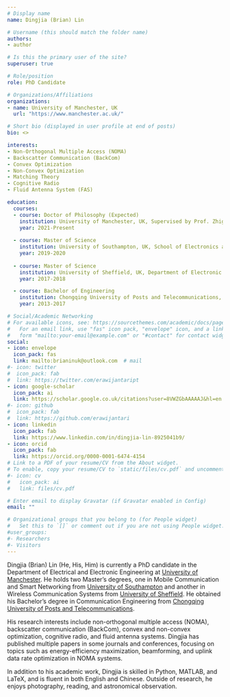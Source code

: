 ```yaml
---
# Display name
name: Dingjia (Brian) Lin

# Username (this should match the folder name)
authors:
- author

# Is this the primary user of the site?
superuser: true

# Role/position
role: PhD Candidate

# Organizations/Affiliations
organizations:
- name: University of Manchester, UK
  url: "https://www.manchester.ac.uk/"

# Short bio (displayed in user profile at end of posts)
bio: <>

interests:
- Non-Orthogonal Multiple Access (NOMA)
- Backscatter Communication (BackCom)
- Convex Optimization
- Non-Convex Optimization
- Matching Theory
- Cognitive Radio
- Fluid Antenna System (FAS)

education:
  courses:
  - course: Doctor of Philosophy (Expected)
    institution: University of Manchester, UK, Supervised by Prof. Zhiguo Ding (FIEEE), Department of Electrical and Electronic Engineering
    year: 2021-Present
    
  - course: Master of Science
    institution: University of Southampton, UK, School of Electronics and Computer Science, MSc Mobile Communication and Smart Networking
    year: 2019-2020
    
  - course: Master of Science
    institution: University of Sheffield, UK, Department of Electronic and Electrical Engineering, MSc Wireless Communication System 
    year: 2017-2018

  - course: Bachelor of Engineering
    institution: Chongqing University of Posts and Telecommunications, China, College of Communication and Information Engineering Communication Engineering 
    year: 2013-2017

# Social/Academic Networking
# For available icons, see: https://sourcethemes.com/academic/docs/page-builder/#icons
#   For an email link, use "fas" icon pack, "envelope" icon, and a link in the
#   form "mailto:your-email@example.com" or "#contact" for contact widget.
social:
- icon: envelope
  icon_pack: fas
  link: mailto:brianinuk@outlook.com  # mail
#- icon: twitter
#  icon_pack: fab
#  link: https://twitter.com/erawijantaript
- icon: google-scholar
  icon_pack: ai
  link: https://scholar.google.co.uk/citations?user=8VWZGbAAAAAJ&hl=en
#- icon: github
#  icon_pack: fab
#  link: https://github.com/erawijantari
- icon: linkedin
  icon_pack: fab
  link: https://www.linkedin.com/in/dingjia-lin-8925041b9/
- icon: orcid
  icon_pack: fab
  link: https://orcid.org/0000-0001-6474-4154
# Link to a PDF of your resume/CV from the About widget.
# To enable, copy your resume/CV to `static/files/cv.pdf` and uncomment the lines below.
#- icon: cv
#   icon_pack: ai
#   link: files/cv.pdf

# Enter email to display Gravatar (if Gravatar enabled in Config)
email: ""

# Organizational groups that you belong to (for People widget)
#   Set this to `[]` or comment out if you are not using People widget.
#user_groups:
#- Researchers
#- Visitors
---
```



Dingjia (Brian) Lin (He, His, Him) is currently a PhD candidate in the Department of Electrical and Electronic Engineering at [University of Manchester](https://www.manchester.ac.uk/). He holds two Master’s degrees, one in Mobile Communication and Smart Networking from [University of Southampton](https://www.southampton.ac.uk/) and another in Wireless Communication Systems from [University of Sheffield](https://www.sheffield.ac.uk/). He obtained his Bachelor’s degree in Communication Engineering from [Chongqing University of Posts and Telecommunications](https://english.cqupt.edu.cn/).

His research interests include non-orthogonal multiple access (NOMA), backscatter communication (BackCom), convex and non-convex optimization, cognitive radio, and fluid antenna systems. Dingjia has published multiple papers in some journals and conferences, focusing on topics such as energy-efficiency maximization, beamforming, and uplink data rate optimization in NOMA systems.

In addition to his academic work, Dingjia is skilled in Python, MATLAB, and LaTeX, and is fluent in both English and Chinese. Outside of research, he enjoys photography, reading, and astronomical observation.

